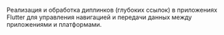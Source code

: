 Реализация и обработка диплинков (глубоких ссылок) в приложениях Flutter для управления навигацией и передачи данных между приложениями и платформами.